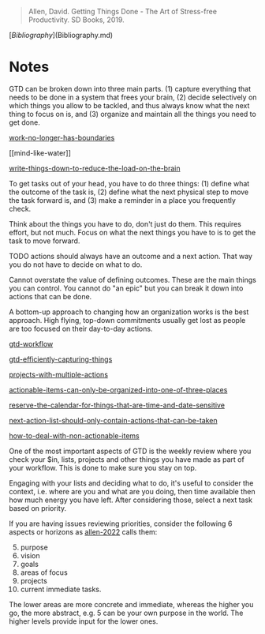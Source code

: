 > Allen, David. Getting Things Done - The Art of Stress-free Productivity. SD Books, 2019.

[$Bibliography]($Bibliography.md)

# Notes

GTD can be broken down into three main parts. (1) capture everything that needs to be done in a system that frees your brain, (2) decide selectively on which things you allow to be tackled, and thus always know what the next thing to focus on is, and (3) organize and maintain all the things you need to get done.

[work-no-longer-has-boundaries](work-no-longer-has-boundaries.md)

[[mind-like-water]]

[write-things-down-to-reduce-the-load-on-the-brain](write-things-down-to-reduce-the-load-on-the-brain.md)

To get tasks out of your head, you have to do three things: (1) define what the outcome of the task is, (2) define what the next physical step to move the task forward is, and (3) make a reminder in a place you frequently check.

Think about the things you have to do, don't just do them. This requires effort, but not much. Focus on what the next things you have to is to get the task to move forward.

TODO actions should always have an outcome and a next action. That way you do not have to decide on what to do.

Cannot overstate the value of defining outcomes. These are the main things you can control. You cannot do "an epic" but you can break it down into actions that can be done.

A bottom-up approach to changing how an organization works is the best approach. High flying, top-down commitments usually get lost as people are too focused on their day-to-day actions.

[gtd-workflow](gtd-workflow.md)

[gtd-efficiently-capturing-things](gtd-efficiently-capturing-things.md)

[projects-with-multiple-actions](projects-with-multiple-actions.md)

[actionable-items-can-only-be-organized-into-one-of-three-places](actionable-items-can-only-be-organized-into-one-of-three-places.md)

[reserve-the-calendar-for-things-that-are-time-and-date-sensitive](reserve-the-calendar-for-things-that-are-time-and-date-sensitive.md)

[next-action-list-should-only-contain-actions-that-can-be-taken](next-action-list-should-only-contain-actions-that-can-be-taken.md)

[how-to-deal-with-non-actionable-items](how-to-deal-with-non-actionable-items.md)



One of the most important aspects of GTD is the weekly review where you check your $in, lists, projects and other things you have made as part of your workflow. This is done to make sure you stay on top.

Engaging with your lists and deciding what to do, it's useful to consider the context, i.e. where are you and what are you doing, then time available then how much energy you have left. After considering those, select a next task based on priority.

If you are having issues reviewing priorities, consider the following 6 aspects or horizons as [allen-2022](allen-2022.md) calls them:

5. purpose
4. vision
3. goals
2. areas of focus
1. projects
0. current immediate tasks.

The lower areas are more concrete and immediate, whereas the higher you go, the more abstract, e.g. 5 can be your own purpose in the world. The higher levels provide input for the lower ones.